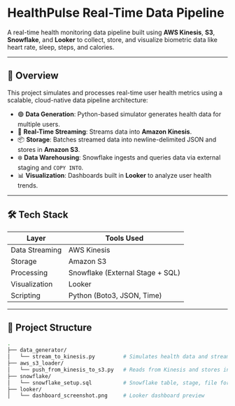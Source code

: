 #  HealthPulse Real-Time Data Pipeline

A real-time health monitoring data pipeline built using **AWS Kinesis**, **S3**, **Snowflake**, and **Looker** to collect, store, and visualize biometric data like heart rate, sleep, steps, and calories.

---

## 📌 Overview

This project simulates and processes real-time user health metrics using a scalable, cloud-native data pipeline architecture:

- 🟢 **Data Generation**: Python-based simulator generates health data for multiple users.
- 🔁 **Real-Time Streaming**: Streams data into **Amazon Kinesis**.
- 📦 **Storage**: Batches streamed data into newline-delimited JSON and stores in **Amazon S3**.
- ❄️ **Data Warehousing**: Snowflake ingests and queries data via external staging and `COPY INTO`.
- 📊 **Visualization**: Dashboards built in **Looker** to analyze user health trends.

---

## 🛠️ Tech Stack

| Layer             | Tools Used                        |
|------------------|-----------------------------------|
| Data Streaming   | AWS Kinesis                       |
| Storage          | Amazon S3                         |
| Processing       | Snowflake (External Stage + SQL)  |
| Visualization    | Looker                            |
| Scripting        | Python (Boto3, JSON, Time)        |

---

## 📂 Project Structure

```bash
.
├── data_generator/
│   └── stream_to_kinesis.py         # Simulates health data and streams to Kinesis
├── aws_s3_loader/
│   └── push_from_kinesis_to_s3.py   # Reads from Kinesis and stores in S3
├── snowflake/
│   └── snowflake_setup.sql          # Snowflake table, stage, file format, COPY INTO
├── looker/
│   └── dashboard_screenshot.png     # Looker dashboard preview
